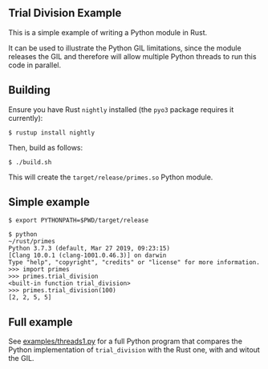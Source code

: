 ## Trial Division Example

This is a simple example of writing a Python module in Rust.

It can be used to illustrate the Python GIL limitations, since the module releases the GIL and therefore will allow 
multiple Python threads to run this code in parallel.

## Building

Ensure you have Rust `nightly` installed (the `pyo3` package requires it currently):

    $ rustup install nightly

Then, build as follows:

    $ ./build.sh

This will create the `target/release/primes.so` Python module.


## Simple example

    $ export PYTHONPATH=$PWD/target/release

    $ python                                                                                                 ~/rust/primes
    Python 3.7.3 (default, Mar 27 2019, 09:23:15)
    [Clang 10.0.1 (clang-1001.0.46.3)] on darwin
    Type "help", "copyright", "credits" or "license" for more information.
    >>> import primes
    >>> primes.trial_division
    <built-in function trial_division>
    >>> primes.trial_division(100)
    [2, 2, 5, 5]


## Full example

See [examples/threads1.py](examples/threads1.py) for a full Python program that compares the Python implementation of 
`trial_division` with the Rust one, with and witout the GIL.
